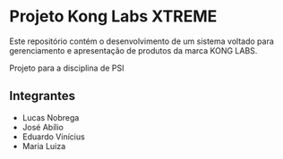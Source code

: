 # Projeto Kong Labs XTREME

Este repositório contém o desenvolvimento de um sistema voltado para gerenciamento e apresentação de produtos da marca KONG LABS.

Projeto para a disciplina de PSI
## Integrantes
- Lucas Nobrega  
- José Abílio  
- Eduardo Vinícius  
- Maria Luiza  
